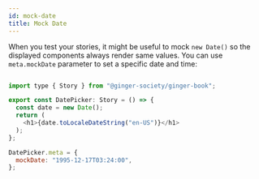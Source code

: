 ```yaml
---
id: mock-date
title: Mock Date
---
```


When you test your stories, it might be useful to mock `new Date()` so the displayed components always render same values. You can use `meta.mockDate` parameter to set a specific date and time:

```js title="date-picker.stories.tsx"

import type { Story } from "@ginger-society/ginger-book";

export const DatePicker: Story = () => {
  const date = new Date();
  return (
    <h1>{date.toLocaleDateString("en-US")}</h1>
  );
};

DatePicker.meta = {
  mockDate: "1995-12-17T03:24:00",
};

```
